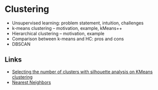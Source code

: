 # Clustering

* Unsupervised learning: problem statement, intuition, challenges
* k-means clustering – motivation, example, kMeans++
* Hierarchical clustering – motivation, example
* Comparison between k-means and HC: pros and cons
* DBSCAN

## Links
* [Selecting the number of clusters with silhouette analysis on KMeans clustering](https://scikit-learn.org/stable/auto_examples/cluster/plot_kmeans_silhouette_analysis.html)
* [Nearest Neighbors](https://scikit-learn.org/stable/modules/neighbors.html)
